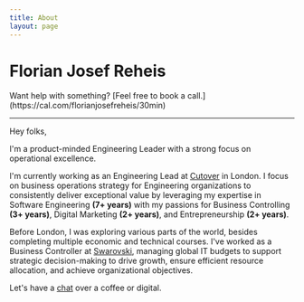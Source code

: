 ```yaml
---
title: About
layout: page
---
```


<h1 class='custom-title'>Florian Josef Reheis</h1>
Want help with something? [Feel free to book a call.](https://cal.com/florianjosefreheis/30min)
<hr>

<div class='description'>
  <p>Hey folks,</p>
  <p>I'm a product-minded Engineering Leader with a strong focus on operational excellence.</p>
  <p>
    I'm currently working as an Engineering Lead at <a href='https://cutover.com'>Cutover</a> in London. I focus on business operations strategy for Engineering organizations to consistently deliver exceptional value by leveraging my expertise in Software Engineering <strong>(7+ years)</strong> with my passions for Business Controlling <strong>(3+ years)</strong>, Digital Marketing <strong>(2+ years)</strong>, and Entrepreneurship <strong>(2+ years)</strong>.
  </p>
  <p>
    Before London, I was exploring various parts of the world, besides completing multiple economic and technical courses. I've worked as a Business Controller at <a href='https://swarovski.com'>Swarovski</a>, managing global IT budgets to support strategic decision-making to drive growth, ensure efficient resource allocation, and achieve organizational objectives.
  </p>
  <p>
    Let's have a <a href='https://cal.com/florianjosefreheis/30min'>chat</a> over a coffee or digital.
  </p>
<div>
